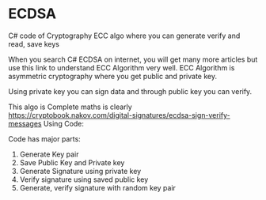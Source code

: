 # ECDSA
C# code of Cryptography ECC algo where you can generate verify and read, save keys


When you search C# ECDSA on internet, you will get many more articles but use this link to understand
ECC Algorithm very well. ECC Algorithm is asymmetric cryptography where you get public and private key.

Using private key you can sign data and through public key you can verify.

This algo is Complete maths is clearly  https://cryptobook.nakov.com/digital-signatures/ecdsa-sign-verify-messages
Using Code:

Code has major parts:
1. Generate Key pair
2. Save Public Key and Private key
3. Generate Signature using private key
4. Verify signature using saved public key
5. Generate, verify signature with random key pair
